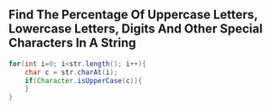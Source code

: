 ## Find The Percentage Of Uppercase Letters, Lowercase Letters, Digits And Other Special Characters In A String 
```java
for(int i=0; i<str.length(); i++){
	char c = str.charAt(i);
	if(Character.isUpperCase(c)){
	}
}
```
##
```java
```
##
```java
```
##
```java
```
##
```java
```
##
```java
```
##
```java
```
##
```java
```
##
```java
```
##
```java
```
##
```java
```
##
```java
```
